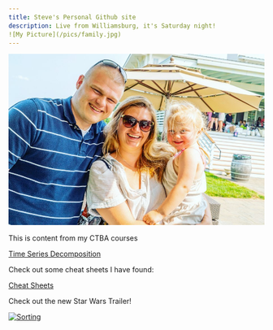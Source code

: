 ```yaml
---
title: Steve's Personal Github site
description: Live from Williamsburg, it's Saturday night!
![My Picture](/pics/family.jpg)
---
```


![My Picture](/pics/family.jpg)

This is content from my CTBA courses

[Time Series Decomposition](/timeseries/index.md)

Check out some cheat sheets I have found: 

[Cheat Sheets](https://github.com/Hojnicki/cheatsheets)


Check out the new Star Wars Trailer! 

[![Sorting](https://img.youtube.com/vi/P94M4jlrytQ/0.jpg)](https://www.youtube.com/watch?v=P94M4jlrytQ)
